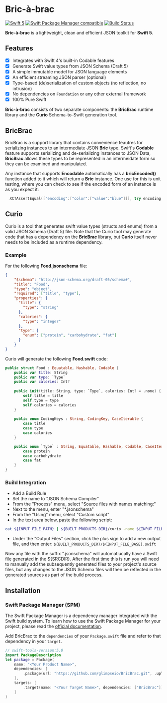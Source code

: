 Bric-à-brac
=======

[![Swift 5](https://img.shields.io/badge/Swift-5-orange.svg?style=flat)](https://developer.apple.com/swift/)
[![Swift Package Manager compatible](https://img.shields.io/badge/SPM-compatible-brightgreen.svg)](https://github.com/apple/swift-package-manager)
[![Build Status](https://travis-ci.org/glimpseio/BricBrac.svg?branch=master)](https://travis-ci.org/glimpseio/BricBrac)

**Bric-à-brac** is a lightweight, clean and efficient JSON toolkit for **Swift 5**.

## Features

- [x] Integrates with Swift 4's built-in Codable features
- [x] Generate Swift value types from JSON Schema (Draft 5)
- [x] A simple immutable model for JSON language elements
- [x] An efficient streaming JSON parser (optional)
- [x] Type-based (de)serialization of custom objects (no reflection, no intrusion)
- [x] No dependencies on `Foundation` or any other external framework
- [x] 100% Pure Swift

**Bric-à-brac** consists of two separate components: the **BricBrac** runtime library and the **Curio** Schema-to-Swift generation tool.

## BricBrac

BricBrac is a support library that contains convenience feautres for serializing instances to an intermediate JSON **Bric** type. Swift's **Codable** feature supports serializing and de-serializing instances to JSON Data, **BricBrac** allows these types to be represented in an intermeidate form so they can be examined and manipulated.

Any instance that supports **Encodable** automatically has a **bricEncoded()** function added to it which will return a **Bric** instance. One use for this is unit testing, where you can check to see if the encoded form of an instance is as you expect it:
    
````swift
  XCTAssertEqual(["encoding":["color":["value":"blue"]]], try encoding.bricEncoded())
````

## Curio

Curio is a tool that generates swift value types (structs and enums) from a valid JSON Schema (Draft 5) file. Note that the Curio tool may generate code that has a dependency on the **BricBrac** library, but **Curio** itself never needs to be included as a runtime dependency.

### Example

For the following **Food.jsonschema** file:
    
````json
{
    "$schema": "http://json-schema.org/draft-05/schema#",
    "title": "Food",
    "type": "object",
    "required": ["title", "type"],
    "properties": {
      "title": {
        "type": "string"
      },
      "calories": {
        "type": "integer"
      },
      "type": {
        "enum": ["protein", "carbohydrate", "fat"]
      }
    }
}
````

Curio will generate the following **Food.swift** code:
    
````swift
public struct Food : Equatable, Hashable, Codable {
    public var title: String
    public var type: `Type`
    public var calories: Int?
      
    public init(title: String, type: `Type`, calories: Int? = .none) {
        self.title = title
        self.type = type
        self.calories = calories
    } 
      
    public enum CodingKeys : String, CodingKey, CaseIterable {
        case title
        case type
        case calories
    }

    public enum `Type` : String, Equatable, Hashable, Codable, CaseIterable {
        case protein
        case carbohydrate
        case fat
    }
}
````
    
### Build Integration

 * Add a Build Rule
 * Set the name to "JSON Schema Compiler"
 * From the "Process" menu, select "Source files with names matching:"
 * Next to the menu, enter "*.jsonschema"
 * From the "Using" menu, select "Custom script"
 * In the text area below, paste the following script:
````sh
cat ${INPUT_FILE_PATH} | ${BUILT_PRODUCTS_DIR}/curio -name ${INPUT_FILE_BASE} > ${SRCDIR}/${INPUT_FILE_BASE}.swift
````

 * Under the "Output Files" section, click the plus sign to add a new output file, and then enter: `$(BUILT_PRODUCTS_DIR)/$(INPUT_FILE_BASE).swift`

Now any file with the suffix ".jsonschema" will automatiucally have a Swift file generated in the ${SRCDIR}. After the first time this is run you will need to manually add the subsequently generated files to your project's source files, but any changes to the JSON Schema files will then be reflected in the generated sources as part of the build process.

## Installation

### Swift Package Manager (SPM)

The Swift Package Manager is a dependency manager integrated with the Swift build system. To learn how to use the Swift Package Manager for your project, please read the [official documentation](https://github.com/apple/swift-package-manager/blob/master/Documentation/Usage.md).

Add BricBrac to the `dependencies` of your `Package.swift` file and refer to that dependency in your `target`.

```swift
// swift-tools-version:5.0
import PackageDescription
let package = Package(
    name: "<Your Product Name>",
    dependencies: [
        .package(url: "https://github.com/glimpseio/BricBrac.git", .upToNextMajor(from: "1.0.0"))
    ],
    targets: [
        .target(name: "<Your Target Name>", dependencies: ["BricBrac"])
    ]
)
```

